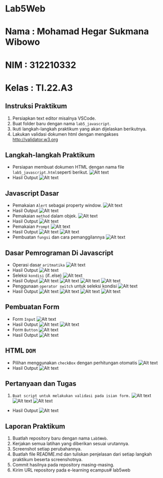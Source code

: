# Lab5Web
# Nama : Mohamad Hegar Sukmana Wibowo
# NIM : 312210332
# Kelas : TI.22.A3

## Instruksi Praktikum
1. Persiapkan text editor misalnya VSCode.
2. Buat folder baru dengan nama ```lab5_javascript```.
3. Ikuti langkah-langkah praktikum yang akan dijelaskan berikutnya.
4. Lakukan validasi dokumen html dengan mengakses http://validator.w3.org
## Langkah-langkah Praktikum
* Persiapan membuat dokumen HTML dengan nama file ```lab5_javascript.html```seperti berikut.
![Alt text](img/lab5.1.1.png)
* Hasil Output
![Alt text](img/lab5.1.png)
## Javascript Dasar
* Pemakaian ```Alert``` sebagai property window.
![Alt text](img/lab5.2.2.png)
* Hasil Output
![Alt text](img/lab5.2.png)
* Pemakaian ```method``` dalam objek.
![Alt text](img/lab5.3.3.png)
* Hasil Output
![Alt text](img/lab5.3.png)
* Pemakaian ```Prompt```
![Alt text](img/lab5.4.4.png)
* Hasil Output
![Alt text](img/lab5.4.png)
![Alt text](img/lab5.4-1.png)
* Pembuatan ```fungsi``` dan cara pemanggilannya
![Alt text](img/lab5.5.5.png)
## Dasar Pemrograman Di Javascript
* Operasi dasar ```aritmatika```
![Alt text](img/lab5.6.6.png)
* Hasil Output
![Alt text](img/lab5.6.png)
* Seleksi ```kondisi``` (if..else)
![Alt text](img/lab5.7.7.png)
* Hasil Output
![Alt text](img/lab5.7.png)
![Alt text](img/lab5.7-1.png)
![Alt text](img/lab5.7-2.png)
![Alt text](img/lab5.7-3.png)
* Penggunaan ```operator switch``` untuk seleksi kondisi
![Alt text](img/lab5.8.8.png)
* Hasil Output
![Alt text](img/lab5.8.png)
![Alt text](img/lab5.8-1.png)
![Alt text](img/lab5.8-2.png)
![Alt text](img/lab5.8-3.png)
## Pembuatan Form
* Form ```Input```
![Alt text](img/lab5.9.9.png)
* Hasil Output
![Alt text](img/lab5.9.png)
![Alt text](img/lab5.9-1.png)
* Form ```Button```
![Alt text](img/lab5.10.10.png)
* Hasil Output
![Alt text](img/lab5.10.png)
## HTML ```DOM```
* Pilihan menggunakan ```checkBox``` dengan perhitungan otomatis
![Alt text](img/lab5.11.11.png)
* Hasil Output
![Alt text](img/lab5.11.png)
## Pertanyaan dan Tugas
1. ```Buat script untuk melakukan validasi pada isian form.```
![Alt text](img/lab5.12-1.png)
![Alt text](img/lab5.12-2.png)
![Alt text](img/lab5.12-3.png)
* Hasil Output
![Alt text](img/lab5.12.12.png)
## Laporan Praktikum
1. Buatlah repository baru dengan nama ```Lab5Web```.
2. Kerjakan semua latihan yang diberikan sesuai urutannya.
3. Screenshot setiap perubahannya.
4. Buatlah file README.md dan tuliskan penjelasan dari setiap langkah praktikum beserta
screenshotnya.
5. Commit hasilnya pada repository masing-masing.
6. Kirim URL repository pada e-learning ecampus# lab5web

